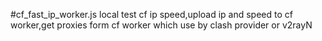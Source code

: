#cf_fast_ip_worker.js
local test cf ip speed,upload ip and speed to cf worker,get proxies form cf worker which use by clash provider or v2rayN
